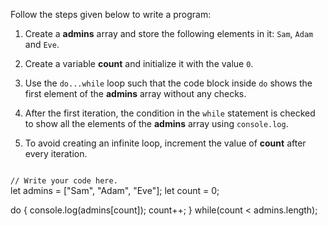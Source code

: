 Follow the steps given below
to write a program:

1. Create a **admins** array
and
store the following elements in it:
`Sam`, `Adam` and `Eve`.

2. Create a variable **count**
and initialize it with the value `0`.

3. Use the `do...while` loop
such that the code block inside
`do` shows the first element
of the **admins** array
without any checks.

4. After the first iteration,
the condition in the `while`
statement is checked to
show all the elements of
the **admins** array
using `console.log`.

5. To avoid creating an infinite loop,
increment the value of **count**
after every iteration.

<Editor lang="javascript" type="exercise">
<code>
// Write your code here.
</code>

<solution>
let admins = ["Sam", "Adam", "Eve"];
let count = 0;

do {
  console.log(admins[count]);
  count++;
} while(count < admins.length);
</solution>
</Editor>